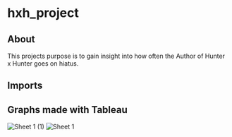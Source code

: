 # hxh_project
## About 

This projects purpose is to gain insight into how often the Author of Hunter x Hunter goes on hiatus. 

## Imports





## Graphs made with Tableau
![Sheet 1 (1)](https://user-images.githubusercontent.com/51838832/213804191-9cf8f386-2827-4d28-b262-26985a12bcc9.png)
![Sheet 1](https://user-images.githubusercontent.com/51838832/213804197-5cd6c3ef-b9bd-4232-b622-e8550edf75a6.png)
